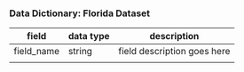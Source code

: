 ### Data Dictionary: Florida Dataset


| field          | data type   | description                                       |
| -------------- | ----------- | ------------------------------------------------- |
| field_name     | string      | field description goes here                       |
|                |             |                                                   |

